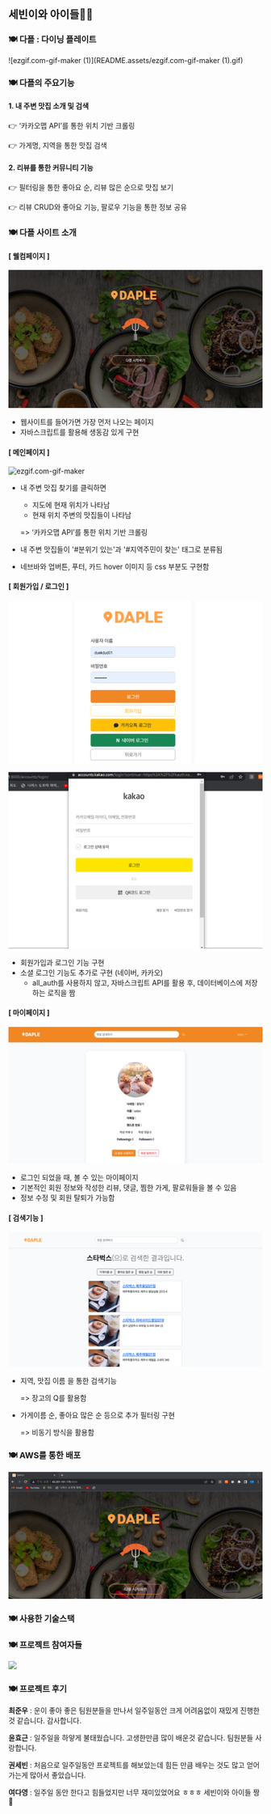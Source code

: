 ## 세빈이와 아이들🙋‍♀️



### 🍽 다플 : 다이닝 플레이트

![ezgif.com-gif-maker (1)](README.assets/ezgif.com-gif-maker (1).gif)



### 🍽 다플의 주요기능



#### **1.** **내 주변** **맛집** **소개 및 검색**

👉 ‘카카오맵 API’를 통한 위치 기반 크롤링

👉 가게명, 지역을 통한 맛집 검색



#### **2.** **리뷰를 통한** **커뮤니티 기능**

👉 필터링을 통한 좋아요 순, 리뷰 많은 순으로 맛집 보기

👉 리뷰 CRUD와 좋아요 기능, 팔로우 기능을 통한 정보 공유



### 🍽 다플 사이트 소개



#### [ 웰컴페이지 ]

![image-20221108152408520](README.assets/image-20221108152408520.png)

- 웹사이트를 들어가면 가장 먼저 나오는 페이지
- 자바스크립트를 활용해 생동감 있게 구현



#### [ 메인페이지 ]

![ezgif.com-gif-maker](README.assets/ezgif.com-gif-maker.gif)

- 내 주변 맛집 찾기를 클릭하면

  - 지도에 현재 위치가 나타남
  - 현재 위치 주변의 맛집들이 나타남

  => ‘카카오맵 API’를 통한 위치 기반 크롤링

- 내 주변 맛집들이 '#분위기 있는'과 '#지역주민이 찾는' 태그로 분류됨

- 네브바와 업버튼, 푸터, 카드 hover 이미지 등 css 부분도 구현함



#### [ 회원가입 / 로그인 ]

![image-20221108153030458](README.assets/image-20221108153030458.png)

![image-20221108153040199](README.assets/image-20221108153040199.png)

- 회원가입과 로그인 기능 구현
- 소셜 로그인 기능도 추가로 구현 (네이버, 카카오)
  - all_auth를 사용하지 않고, 자바스크립트 API를 활용 후, 데이터베이스에 저장하는 로직을 짬



#### [ 마이페이지 ]

![image-20221108152820730](README.assets/image-20221108152820730.png)

- 로그인 되었을 때, 볼 수 있는 마이페이지
- 기본적인 회원 정보와 작성한 리뷰, 댓글, 찜한 가게, 팔로워들을 볼 수 있음
- 정보 수정 및 회원 탈퇴가 가능함



#### [ 검색기능 ]

![image-20221108153402722](README.assets/image-20221108153402722.png)

- 지역, 맛집 이름 을 통한 검색기능

  => 장고의 Q를 활용함

- 가게이름 순, 좋아요 많은 순 등으로 추가 필터링 구현

  => 비동기 방식을 활용함



### 🍽 AWS를 통한 배포

![image-20221108153525089](README.assets/image-20221108153525089.png)





### 🍽 사용한 기술스택





### 🍽 프로젝트 참여자들

<a href="https://github.com/wnsn8546/Daple/graphs/contributors">
  <img src="https://contrib.rocks/image?repo=wnsn8546/Daple" />
</a>



### 🍽 프로젝트 후기

**최준우** : 운이 좋아 좋은 팀원분들을 만나서 일주일동안 크게 어려움없이 재밌게 진행한것 같습니다. 감사합니다. 

**윤효근** : 일주일을 하얗게 불태웠습니다. 고생한만큼 많이 배운것 같습니다. 팀원분들 사랑합니다. 

**권세빈** : 처음으로 일주일동안 프로젝트를 해보았는데 힘든 만큼 배우는 것도 많고 얻어가는게 많아서 좋았습니다. 

**여다영** : 일주일 동안 한다고 힘들었지만 너무 재미있었어요 ㅎㅎㅎ 세빈이와 아이들 짱🤍